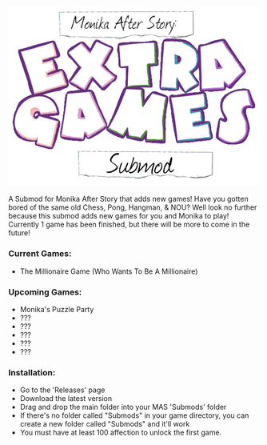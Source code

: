 ![MAS: Extra Games Submod](https://github.com/Dsfan2/ExtraGamesSubmod/blob/main/img/Extra%20Games%20Submod%20Logo%20Text%20Only.png)

A Submod for Monika After Story that adds new games!
Have you gotten bored of the same old Chess, Pong, Hangman, & NOU? Well look no further because this submod adds new games for you and Monika to play!
Currently 1 game has been finished, but there will be more to come in the future!

### Current Games:
* The Millionaire Game (Who Wants To Be A Millionaire)

### Upcoming Games:
* Monika's Puzzle Party
* ???
* ???
* ???
* ???
* ???

### Installation:
* Go to the 'Releases' page
* Download the latest version
* Drag and drop the main folder into your MAS 'Submods' folder
* If there's no folder called "Submods" in your game directory, you can create a new folder called "Submods" and it'll work
* You must have at least 100 affection to unlock the first game.
